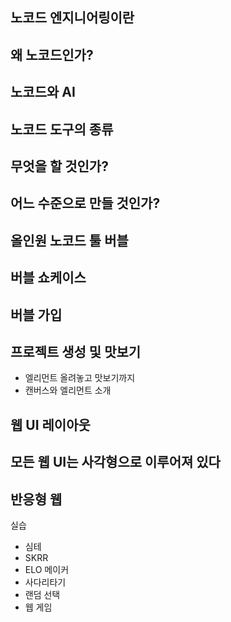 ## 노코드 엔지니어링이란
## 왜 노코드인가?
## 노코드와 AI
## 노코드 도구의 종류
## 무엇을 할 것인가?
## 어느 수준으로 만들 것인가?
## 올인원 노코드 툴 버블

## 버블 쇼케이스

## 버블 가입

## 프로젝트 생성 및 맛보기
- 엘리먼트 올려놓고 맛보기까지
- 캔버스와 엘리먼트 소개
## 웹 UI 레이아웃
## 모든 웹 UI는 사각형으로 이루어져 있다
## 반응형 웹








실습
- 심테
- SKRR
- ELO 메이커
- 사다리타기
- 랜덤 선택
- 웹 게임